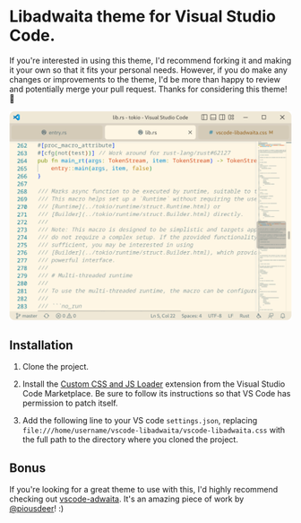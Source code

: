 # Libadwaita theme for Visual Studio Code.

If you're interested in using this theme, I'd recommend forking it and making it your own so that it fits your personal needs. However, if you do make any changes or improvements to the theme, I'd be more than happy to review and potentially merge your pull request. Thanks for considering this theme! 🎉

![libadwaita](libadwaita.png)

## Installation

1. Clone the project.

2. Install the [Custom CSS and JS Loader](https://marketplace.visualstudio.com/items?itemName=be5invis.vscode-custom-css) extension from the Visual Studio Code Marketplace. Be sure to follow its instructions so that VS Code has permission to patch itself.

3. Add the following line to your VS code `settings.json`, replacing `file:///home/username/vscode-libadwaita/vscode-libadwaita.css` with the full path to the directory where you cloned the project.

## Bonus

If you're looking for a great theme to use with this, I'd highly recommend checking out [vscode-adwaita](https://github.com/piousdeer/vscode-adwaita.git). It's an amazing piece of work by [@piousdeer](https://github.com/piousdeer)! :)

